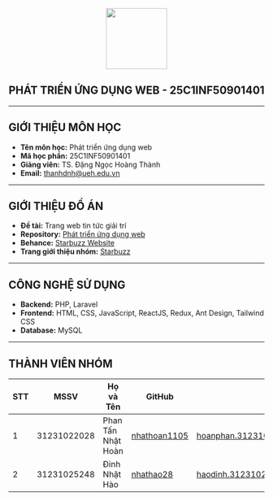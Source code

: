 <p align="center">
  <img src="https://upload.wikimedia.org/wikipedia/commons/thumb/7/71/Logo_UEH_xanh.png/1200px-Logo_UEH_xanh.png" width="120">
</p>

<h2 align="center">PHÁT TRIỂN ỨNG DỤNG WEB - 25C1INF50901401</h2>

---

## GIỚI THIỆU MÔN HỌC
- **Tên môn học:** Phát triển ứng dụng web  
- **Mã học phần:** 25C1INF50901401  
- **Giảng viên:** TS. Đặng Ngọc Hoàng Thành  
- **Email:** thanhdnh@ueh.edu.vn  

---

## GIỚI THIỆU ĐỒ ÁN
- **Đề tài:** Trang web tin tức giải trí  
- **Repository:** [Phát triển ứng dụng web](#)  
- **Behance:** [Starbuzz Website](#)  
- **Trang giới thiệu nhóm:** [Starbuzz](#)  

---

## CÔNG NGHỆ SỬ DỤNG
- **Backend:** PHP, Laravel  
- **Frontend:** HTML, CSS, JavaScript, ReactJS, Redux, Ant Design, Tailwind CSS  
- **Database:** MySQL  

---

## THÀNH VIÊN NHÓM

| STT | MSSV        | Họ và Tên            | GitHub                                   | Email                                                   |
|-----|-------------|----------------------|------------------------------------------|---------------------------------------------------------|
| 1   | 31231022028 | Phan Tấn Nhật Hoàn   | [nhathoan1105](https://github.com/nhathoan1105) | hoanphan.31231022028@st.ueh.edu.vn |
| 2   | 31231025248 | Đinh Nhật Hào        | [nhathao28](https://github.com/nhathao28)       | haodinh.31231025248@st.ueh.edu.vn |

